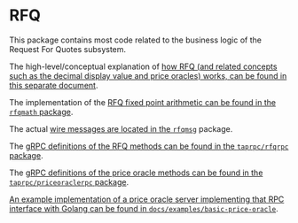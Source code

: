 # RFQ

This package contains most code related to the business logic of the Request
For Quotes subsystem.

The high-level/conceptual explanation of [how RFQ (and related concepts such
as the decimal display value and price oracles) works, can be found
in this separate document](../docs/rfq-and-decimal-display.md).

The implementation of the [RFQ fixed point arithmetic can be found in the 
`rfqmath` package](../rfqmath).

The actual [wire messages are located in the `rfqmsg`](../rfqmsg) package.

The [gRPC definitions of the RFQ methods can be found in the `taprpc/rfqrpc`
package](../taprpc/rfqrpc).

The [gRPC definitions of the price oracle methods can be found in the
`taprpc/priceoraclerpc` package](../taprpc/priceoraclerpc).

[An example implementation of a price oracle server implementing that RPC
interface with Golang can be found in
`docs/examples/basic-price-oracle`](../docs/examples/basic-price-oracle).
